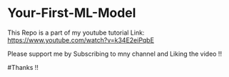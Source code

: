 # Your-First-ML-Model

This Repo is a part of my youtube tutorial
Link: https://www.youtube.com/watch?v=k34E2eiPqbE

Please support me by Subscribing to mny channel and Liking the video !!

#Thanks !!
